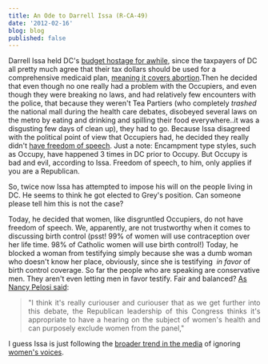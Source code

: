 ```yaml
---
title: An Ode to Darrell Issa (R-CA-49)
date: '2012-02-16'
blog: blog
published: false
---
```


<div dir="ltr" style="text-align:left;">

Darrell Issa held DC's <a href="http://www.rollcall.com/news/Darrell_Issa_Proposes_DC_Budget_Power_Abortion_Funding_Ban-210279-1.html" target="_blank">budget hostage for awhile</a>, since the taxpayers of DC all pretty much agree that their tax dollars should be used for a comprehensive medicaid plan, <a href="http://www.huffingtonpost.com/2011/11/15/washington-dc-abortion-ban_n_1095886.html" target="_blank">meaning it covers abortion</a>.Then he decided that even though no one really had a problem with the Occupiers, and even though they were breaking no laws, and had relatively few encounters with the police, that because they weren't Tea Partiers (who completely <i>trashed</i> the national mall during the health care debates, disobeyed several laws on the metro by eating and drinking and spilling their food everywhere..it was a disgusting few days of clean up), they had to go. Because Issa disagreed with the political point of view that Occupiers had, he decided they really didn't <a href="http://www.washingtonpost.com/blogs/federal-eye/post/darrell-issa-plans-hearing-on-occupy-dcs-risk-to-public-safety/2012/01/17/gIQAIMZM6P_blog.html" target="_blank">have freedom of speech</a>. Just a note: Encampment type styles, such as Occupy, have happened 3 times in DC prior to Occupy. But Occupy is bad and evil, according to Issa. Freedom of speech, to him, only applies if you are a Republican.

So, twice now Issa has attempted to impose his will on the people living in DC. He seems to think he got elected to Grey's position. Can someone please tell him this is not the case?

<!--more-->

Today, he decided that women, like disgruntled Occupiers, do not have freedom of speech. We, apparently, are not trustworthy when it comes to discussing birth control (psst! 99% of women will use contraception over her life time. 98% of Catholic women will use birth control!) Today, he blocked a woman from testifying simply because she was a dumb woman who doesn't know her place, obviously, since she is testifying  <i>in favor </i>of birth control coverage. So far the people who are speaking are conservative men. They aren't even letting men in favor testify. Fair and balanced?
<a href="http://www.blogger.com/goog_599160718">
</a>
<a href="http://www.huffingtonpost.com/2012/02/16/nancy-pelosi-gop-birth-control_n_1282002.html?ncid=edlinkusaolp00000009" target="_blank">As Nancy Pelosi said</a>:
<div class="news_main_info">
<div class="reaction_pannel_v3 facebookvote_v2 politics_vertical_bg_link">
<div class="clearfix"></div>
<div style="text-align:justify;">
<blockquote>"I think it's really curiouser and curiouser that as we get further into this debate, the Republican leadership of this Congress thinks it's appropriate to have a hearing on the subject of women's health and can purposely exclude women from the panel,"</blockquote>
</div>
I guess Issa is just following the <a href="http://thinkprogress.org/media/2012/02/10/423211/cable-report-birth-control-men-women/" target="_blank">broader trend in the media</a> of ignoring <a href="http://www.huffingtonpost.com/daniella-gibbs-leger/male-privilege-and-the-bi_b_1274777.html" target="_blank">women's voices</a>.

</div>
</div>
</div>
<div class="tags_holder clearfix"></div>
